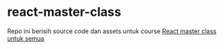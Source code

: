 # react-master-class

Repo ini berisih source code dan assets untuk course [React master class untuk semua](https://www.udemy.com/course/react-master-class-untuk-semua/)
